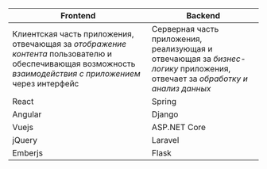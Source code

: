 **Frontend** | **Backend**
-------------|------------
Клиентская часть приложения, отвечающая за *отображение контента* пользователю и обеспечивающая возможность *взаимодействия с приложением* через интерфейс | Серверная часть приложения, реализующая и отвечающая за *бизнес-логику* приложения, отвечает за *обработку и анализ данных*
React | Spring
Angular | Django
Vuejs | ASP.NET Core
jQuery | Laravel
Emberjs | Flask